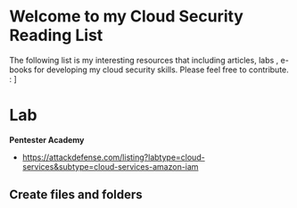 # Welcome to my Cloud Security Reading List

The following list is my interesting resources that including articles, labs , e-books for developing my cloud security skills. Please feel free to contribute. : ]


# Lab
**Pentester Academy** 
 - https://attackdefense.com/listing?labtype=cloud-services&subtype=cloud-services-amazon-iam
 




## Create files and folders
